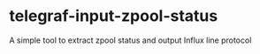 # telegraf-input-zpool-status
A simple tool to extract zpool status and output Influx line protocol
